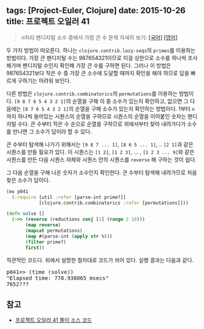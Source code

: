 tags: [Project-Euler, Clojure]
date: 2015-10-26
title: 프로젝트 오일러 41
---
> $n$자리 팬디지털 소수 중에서 가장 큰 수
> 문제 자세히 보기: [[국어]](http://euler.synap.co.kr/prob_detail.php?id=41) [[영어]](https://projecteuler.net/problem=41)

두 가지 방법이 떠오른다. 하나는 `clojure.contrib.lazy-seqs`의 `primes`를 이용하는 방법이다. 가장 큰 팬디지털 수는 987654321이므로 이걸 상한으로 소수를 하나씩 조사해가며 팬디지털 수인지 확인해 가장 큰 수를 구하면 된다. 그러나 이 방법은 987654321보다 작은 수 중 가장 큰 소수에 도달할 때까지 확인을 해야 하므로 답을 빠르게 구하기는 어려워 보인다.
<!--more-->

다른 방법은 `clojure.contrib.combinatorics`의 `permutations`를 이용하는 방법이다. `[9 8 7 6 5 4 3 2 1]`의 순열을 구해 이 중 소수가 있는지 확인하고, 없으면 그 다음에는 `[8 7 6 5 4 3 2 1]`의 순열을 구해 소수가 있는지 확인하는 방법이다. 1부터 `n`까지 하나씩 들어있는 시퀀스의 순열을 구하므로 시퀀스의 순열을 이어붙인 숫자는 팬디지털 수다. 큰 수부터 작은 수 순으로 순열을 구하므로 위에서부터 찾아 내려가다가 소수를 만나면 그 소수가 답이라 할 수 있다.

큰 수부터 탐색해 나가기 위해서는 `[9 8 7 ... 1]`, `[8 6 5 ... 1]`, .. `[2 1]`과 같은 시퀀스를 만들 필요가 있다. 이 시퀀스는 `[1 2]`, `[1 2 3]`, ... , `[1 2 3 ... 9]`와 같은 시퀀스를 만든 다음 시퀀스 자체와 시퀀스 안의 시퀀스를 `reverse` 해 구하는 것이 쉽다.

그 다음 순열을 구해 나온 숫자가 소수인지 확인한다. 큰 수부터 탐색해 내려가므로 처음 찾은 소수가 답이다.

```clojure
(ns p041
  (:require [util :refer [parse-int prime?]]
            [clojure.contrib.combinatorics :refer [permutations]]))

(defn solve []
  (->> (reverse (reductions conj [1] (range 2 10)))
       (map reverse)
       (mapcat permutations)
       (map #(parse-int (apply str %)))
       (filter prime?)
       first))
```

직관적인 코드다. 위에서 설명한 절차대로 코드가 씌어 있다. 실행 결과는 다음과 같다.

<pre class="console">
p041=> (time (solve))
"Elapsed time: 778.938065 msecs"
7652???
</pre>

## 참고
* [프로젝트 오일러 41 풀이 소스 코드](https://github.com/ntalbs/euler/blob/master/src/p041.clj)
